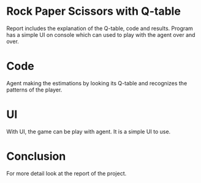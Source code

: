 ﻿# Rock Paper Scissors with Q-table

Report includes the explanation of the Q-table, code and results. Program has a simple UI on console which can used to play with the agent over and over. 

# Code

Agent making the estimations by looking its Q-table and recognizes the patterns of the player.

# UI

With UI, the game can be play with agent. It is a simple UI to use.

# Conclusion

For more detail look at the report of the project.


